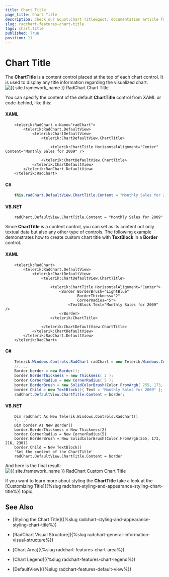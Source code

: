 ```yaml
---
title: Chart Title
page_title: Chart Title
description: Check our &quot;Chart Title&quot; documentation article for the RadChart {{ site.framework_name }} control.
slug: radchart-features-chart-title
tags: chart,title
published: True
position: 11
---
```


# Chart Title

The __ChartTitle__ is a content control placed at the top of each chart control. It is used to display any title information regarding the visualized chart.
 
![{{ site.framework_name }} RadChart Chart Title](images/RadChart_Features_ChartTitle_01.png)

You can specify the content of the default __ChartTitle__ control from XAML or code-behind, like this:

#### __XAML__

```XAML
	<telerik:RadChart x:Name="radChart">
	    <telerik:RadChart.DefaultView>
	        <telerik:ChartDefaultView>
	            <telerik:ChartDefaultView.ChartTitle>
	
	                <telerik:ChartTitle HorizontalAlignment="Center" Content="Monthly Sales for 2009" />
	
	            </telerik:ChartDefaultView.ChartTitle>
	        </telerik:ChartDefaultView>
	    </telerik:RadChart.DefaultView>
	</telerik:RadChart>
```

#### __C#__

```C#
	this.radChart.DefaultView.ChartTitle.Content = "Monthly Sales for 2009";
```

#### __VB.NET__

```VB.NET
	radChart.DefaultView.ChartTitle.Content = "Monthly Sales for 2009"
```

Since __ChartTitle__ is a content control, you can set as its content not only textual data but also any other type of controls. The following example demonstrates how to create custom chart title with __TextBlock__ in a __Border__ control.

#### __XAML__

```XAML
	<telerik:RadChart>
	    <telerik:RadChart.DefaultView>
	        <telerik:ChartDefaultView>
	            <telerik:ChartDefaultView.ChartTitle>
	
	                <telerik:ChartTitle HorizontalAlignment="Center">
	                    <Border BorderBrush="LightBlue"
	                            BorderThickness="2"
	                            CornerRadius="5">
	                        <TextBlock Text="Monthly Sales for 2009" />
	                    </Border>
	                </telerik:ChartTitle>
	
	            </telerik:ChartDefaultView.ChartTitle>
	        </telerik:ChartDefaultView>
	    </telerik:RadChart.DefaultView>
	</telerik:RadChart>
```

#### __C#__

```C#
	Telerik.Windows.Controls.RadChart radChart = new Telerik.Windows.Controls.RadChart();
	//....
	Border border = new Border();
	border.BorderThickness = new Thickness( 2 );
	border.CornerRadius = new CornerRadius( 5 );
	border.BorderBrush = new SolidColorBrush(Color.FromArgb( 255, 173, 216, 230 ));
	border.Child = new TextBlock(){ Text = "Monthly Sales for 2009" };
	radChart.DefaultView.ChartTitle.Content = border;
```

#### __VB.NET__

```VB.NET
	Dim radChart As New Telerik.Windows.Controls.RadChart()
	'....'
	Dim border As New Border()
	border.BorderThickness = New Thickness(2)
	border.CornerRadius = New CornerRadius(5)
	border.BorderBrush = New SolidColorBrush(Color.FromArgb(255, 173, 216, 230))
	border.Child = New TextBlock()
	'Set the content of the ChartTitle'
	radChart.DefaultView.ChartTitle.Content = border
```



And here is the final result:
 
![{{ site.framework_name }} RadChart Custom Chart Title](images/RadChart_Features_ChartTitle_02.png)

If you want to learn more about styling the __ChartTitle__ take a look at the [Customizing Title]({%slug radchart-styling-and-appearance-styling-chart-title%}) topic.

## See Also

 * [Styling the Chart Title]({%slug radchart-styling-and-appearance-styling-chart-title%})

 * [RadChart Visual Structure]({%slug radchart-general-information-visual-structure%})

 * [Chart Area]({%slug radchart-features-chart-area%})

 * [Chart Legend]({%slug radchart-features-chart-legend%})

 * [DefaultView]({%slug radchart-features-default-view%})
